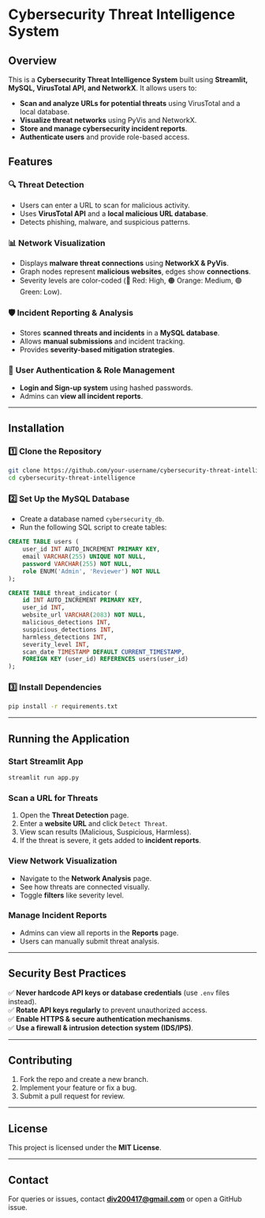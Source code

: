 # Cybersecurity Threat Intelligence System

## Overview
This is a **Cybersecurity Threat Intelligence System** built using **Streamlit, MySQL, VirusTotal API, and NetworkX**. It allows users to:
- **Scan and analyze URLs for potential threats** using VirusTotal and a local database.
- **Visualize threat networks** using PyVis and NetworkX.
- **Store and manage cybersecurity incident reports**.
- **Authenticate users** and provide role-based access.

## Features
### 🔍 **Threat Detection**
- Users can enter a URL to scan for malicious activity.
- Uses **VirusTotal API** and a **local malicious URL database**.
- Detects phishing, malware, and suspicious patterns.

### 📊 **Network Visualization**
- Displays **malware threat connections** using **NetworkX & PyVis**.
- Graph nodes represent **malicious websites**, edges show **connections**.
- Severity levels are color-coded (🔴 Red: High, 🟠 Orange: Medium, 🟢 Green: Low).

### 🛡 **Incident Reporting & Analysis**
- Stores **scanned threats and incidents** in a **MySQL database**.
- Allows **manual submissions** and incident tracking.
- Provides **severity-based mitigation strategies**.

### 🔐 **User Authentication & Role Management**
- **Login and Sign-up system** using hashed passwords.
- Admins can **view all incident reports**.

---

## Installation
### 1️⃣ **Clone the Repository**
```sh
git clone https://github.com/your-username/cybersecurity-threat-intelligence.git
cd cybersecurity-threat-intelligence
```

### 2️⃣ **Set Up the MySQL Database**
- Create a database named `cybersecurity_db`.
- Run the following SQL script to create tables:

```sql
CREATE TABLE users (
    user_id INT AUTO_INCREMENT PRIMARY KEY,
    email VARCHAR(255) UNIQUE NOT NULL,
    password VARCHAR(255) NOT NULL,
    role ENUM('Admin', 'Reviewer') NOT NULL
);

CREATE TABLE threat_indicator (
    id INT AUTO_INCREMENT PRIMARY KEY,
    user_id INT,
    website_url VARCHAR(2083) NOT NULL,
    malicious_detections INT,
    suspicious_detections INT,
    harmless_detections INT,
    severity_level INT,
    scan_date TIMESTAMP DEFAULT CURRENT_TIMESTAMP,
    FOREIGN KEY (user_id) REFERENCES users(user_id)
);
```

### 3️⃣ **Install Dependencies**
```sh
pip install -r requirements.txt
```
---

## Running the Application
### **Start Streamlit App**
```sh
streamlit run app.py
```

### **Scan a URL for Threats**
1. Open the **Threat Detection** page.
2. Enter a **website URL** and click `Detect Threat`.
3. View scan results (Malicious, Suspicious, Harmless).
4. If the threat is severe, it gets added to **incident reports**.

### **View Network Visualization**
- Navigate to the **Network Analysis** page.
- See how threats are connected visually.
- Toggle **filters** like severity level.

### **Manage Incident Reports**
- Admins can view all reports in the **Reports** page.
- Users can manually submit threat analysis.

---

## Security Best Practices
✅ **Never hardcode API keys or database credentials** (use `.env` files instead).  
✅ **Rotate API keys regularly** to prevent unauthorized access.  
✅ **Enable HTTPS & secure authentication mechanisms**.  
✅ **Use a firewall & intrusion detection system (IDS/IPS)**.  

---

## Contributing
1. Fork the repo and create a new branch.
2. Implement your feature or fix a bug.
3. Submit a pull request for review.

---

## License
This project is licensed under the **MIT License**.

---

## Contact
For queries or issues, contact **div200417@gmail.com** or open a GitHub issue.

